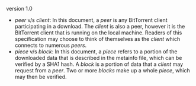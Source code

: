version 1.0

- *peer* v/s *client*: In this document, a *peer* is any BitTorrent client participating in a download. The *client* is also a peer, however it is the BitTorrent client that is running on the local machine. Readers of this specification may choose to think of themselves as the *client* which connects to numerous *peers*.
- *piece* v/s *block*: In this document, a *piece* refers to a portion of the downloaded data that is described in the metainfo file, which can be verified by a SHA1 hash. A *block* is a portion of data that a *client* may request from a *peer*. Two or more *blocks* make up a whole *piece*, which may then be verified.

